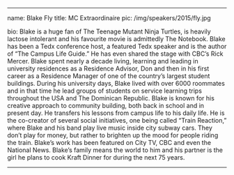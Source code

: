 ---

name: Blake Fly
title: MC Extraordinaire
pic: /img/speakers/2015/fly.jpg

bio: Blake is a huge fan of The Teenage Mutant Ninja Turtles, is heavily lactose intolerant and his favourite movie is admittedly The Notebook. Blake has been a Tedx conference host, a featured Tedx speaker and is the author of “The Campus Life Guide.” He has even shared the stage with CBC’s Rick Mercer. Blake spent nearly a decade living, learning and leading in university residences as a Residence Advisor, Don and then in his first career as a Residence Manager of one of the country’s largest student buildings. During his university days, Blake lived with over 6000 roommates and in that time he lead groups of students on service learning trips throughout the USA and The Dominican Republic. Blake is known for his creative approach to community building, both back in school and in present day. He transfers his lessons from campus life to his daily life. He is the co-creator of several social initiatives, one being called “Train Reaction,” where Blake and his band play live music inside city subway cars. They don’t play for money, but rather to brighten up the mood for people riding the train. Blake’s work has been featured on City TV, CBC and even the National News. Blake’s family means the world to him and his partner is the girl he plans to cook Kraft Dinner for during the next 75 years.

---